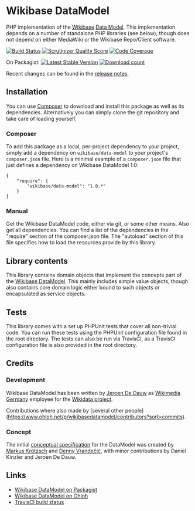 # Wikibase DataModel

PHP implementation of the
[Wikibase](https://www.mediawiki.org/wiki/Wikibase)
[Data Model](https://meta.wikimedia.org/wiki/Wikidata/Data_model).
This implementation depends on a number of standalone PHP libraries (see below),
though does not depend on either MediaWiki or the Wikibase Repo/Client software.

[![Build Status](https://secure.travis-ci.org/wmde/WikibaseDataModel.png?branch=master)](http://travis-ci.org/wmde/WikibaseDataModel)
[![Scrutinizer Quality Score](https://scrutinizer-ci.com/g/wmde/WikibaseDataModel/badges/quality-score.png?s=6e63826e875923969a3b5f9bbd03f79839b835a5)](https://scrutinizer-ci.com/g/wmde/WikibaseDataModel/)
[![Code Coverage](https://scrutinizer-ci.com/g/wmde/WikibaseDataModel/badges/coverage.png?s=a48a587bb3fd2705cbe3137e8361fc7c3408a9af)](https://scrutinizer-ci.com/g/wmde/WikibaseDataModel/)

On Packagist:
[![Latest Stable Version](https://poser.pugx.org/wikibase/data-model/version.png)](https://packagist.org/packages/wikibase/data-model)
[![Download count](https://poser.pugx.org/wikibase/data-model/d/total.png)](https://packagist.org/packages/wikibase/data-model)

Recent changes can be found in the [release notes](RELEASE-NOTES.md).

## Installation

You can use [Composer](http://getcomposer.org/) to download and install
this package as well as its dependencies. Alternatively you can simply clone
the git repository and take care of loading yourself.

### Composer

To add this package as a local, per-project dependency to your project, simply add a
dependency on `wikibase/data-model` to your project's `composer.json` file.
Here is a minimal example of a `composer.json` file that just defines a dependency on
Wikibase DataModel 1.0:

    {
        "require": {
            "wikibase/data-model": "1.0.*"
        }
    }

### Manual

Get the Wikibase DataModel code, either via git, or some other means. Also get all dependencies.
You can find a list of the dependencies in the "require" section of the composer.json file.
The "autoload" section of this file specifies how to load the resources provide by this library.

## Library contents

This library contains domain objects that implement the concepts part of the
[Wikibase DataModel](https://meta.wikimedia.org/wiki/Wikidata/Data_model).
This mainly includes simple value objects, though also contains core domain
logic either bound to such objects or encapsulated as service objects.

## Tests

This library comes with a set up PHPUnit tests that cover all non-trivial code. You can run these
tests using the PHPUnit configuration file found in the root directory. The tests can also be run
via TravisCI, as a TravisCI configuration file is also provided in the root directory.

## Credits

### Development

Wikibase DataModel has been written by [Jeroen De Dauw](https://www.mediawiki.org/wiki/User:Jeroen_De_Dauw)
as [Wikimedia Germany](https://wikimedia.de) employee for the [Wikidata project](https://wikidata.org/).

Contributions where also made by [several other people]
(https://www.ohloh.net/p/wikibasedatamodel/contributors?sort=commits).

### Concept

The initial [conceptual specification](https://meta.wikimedia.org/wiki/Wikidata/Data_model)
for the DataModel was created by [Markus Krötzsch](http://korrekt.org/)
and [Denny Vrandečić](http://simia.net/wiki/Denny), with minor contributions by
Daniel Kinzler and Jeroen De Dauw.

## Links

* [Wikibase DataModel on Packagist](https://packagist.org/packages/wikibase/data-model)
* [Wikibase DataModel on Ohloh](https://www.ohloh.net/p/wikibasedatamodel/)
* [TravisCI build status](https://travis-ci.org/wmde/WikibaseDataModel)